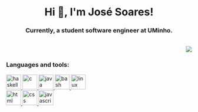 <html>

<body>
<h1 align="center">Hi 👋, I'm José Soares! </h1>
<h3 align="center">Currently, a student software engineer at UMinho. </h3> 

<br>

<div>
  <picture>
    <source
      srcset="https://github-readme-stats.vercel.app/api?username=zeeesoares&show_icons=true&theme=dark"
      media="(prefers-color-scheme: dark)"
    />
    <source
      srcset="https://github-readme-stats.vercel.app/api?username=zeeesoares&show_icons=true"
      media="(prefers-color-scheme: light), (prefers-color-scheme: no-preference)"
    />
    <img src="https://github-readme-stats.vercel.app/api?username=zeeesoares&show_icons=true" align="right" />
  </picture>
</div>

</body>
</html>

<br>

### Languages and tools:
<a href="https://www.haskell.org/" target="_blank" rel="noreferrer">
  <img src="https://skillicons.dev/icons?i=haskell" alt="haskell" width="40" height="40"/>
</a> 
<a href="https://en.wikipedia.org/wiki/C_(programming_language)" target="_blank" rel="noreferrer">
  <img src="https://skillicons.dev/icons?i=c" alt="c" width="40" height="40"/>
</a> 
<a href="https://www.java.com/" target="_blank" rel="noreferrer">
  <img src="https://skillicons.dev/icons?i=java" alt="java" width="40" height="40"/> 
</a> 
<a href="https://www.gnu.org/software/bash/" target="_blank" rel="noreferrer">
  <img src="https://skillicons.dev/icons?i=bash" alt="bash" width="40" height="40"/> 
</a> 
<a href="https://www.linux.org/" target="_blank" rel="noreferrer">
  <img src="https://skillicons.dev/icons?i=linux" alt="linux" width="40" height="40"/>
</a> 

<br>

<a href="https://html.spec.whatwg.org/" target="_blank" rel="noreferrer">
  <img src="https://skillicons.dev/icons?i=html" alt="html" width="40" height="40"/>
</a> 
<a href="https://devdocs.io/css/" target="_blank" rel="noreferrer">
  <img src="https://skillicons.dev/icons?i=css" alt="css" width="40" height="40"/>
</a> 
<a href="https://www.javascript.com/learn" target="_blank" rel="noreferrer">
  <img src="https://skillicons.dev/icons?i=javascript" alt="javascript" width="40" height="40"/>
</a> 
